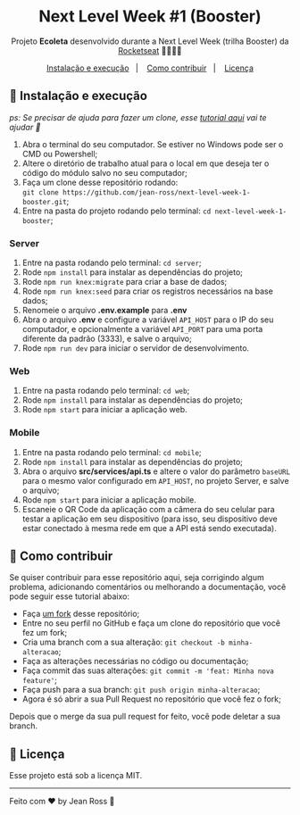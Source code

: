 <h1 align="center">Next Level Week #1 (Booster)</h1>
<p align="center">Projeto <strong>Ecoleta</strong> desenvolvido durante a Next Level Week (trilha Booster) da <a href="https://rocketseat.com.br">Rocketseat</a> 🚀👩🏽‍🚀</p>

<p align="center">
  <a href="#-instalacao-e-execução">Instalação e execução</a>&nbsp;&nbsp;&nbsp;|&nbsp;&nbsp;&nbsp;
  <a href="#-como-contribuir">Como contribuir</a>&nbsp;&nbsp;&nbsp;|&nbsp;&nbsp;&nbsp;
  <a href="#memo-licença">Licença</a>
</p>

## 🚀 Instalação e execução

_ps: Se precisar de ajuda para fazer um clone, esse [tutorial aqui](https://help.github.com/pt/github/creating-cloning-and-archiving-repositories/cloning-a-repository) vai te ajudar 💖_

1. Abra o terminal do seu computador. Se estiver no Windows pode ser o CMD ou Powershell;
2. Altere o diretório de trabalho atual para o local em que deseja ter o código do módulo salvo no seu computador;
3. Faça um clone desse repositório rodando: <br> `git clone https://github.com/jean-ross/next-level-week-1-booster.git`;
4. Entre na pasta do projeto rodando pelo terminal: `cd next-level-week-1-booster`;

### Server

1. Entre na pasta rodando pelo terminal: `cd server`;
2. Rode `npm install` para instalar as dependências do projeto;
3. Rode `npm run knex:migrate` para criar a base de dados;
4. Rode `npm run knex:seed` para criar os registros necessários na base dados;
5. Renomeie o arquivo <b>.env.example</b> para <b>.env</b>
6. Abra o arquivo <b>.env</b> e configure a variável `API_HOST` para o IP do seu computador, e opcionalmente a variável `API_PORT` para uma porta diferente da padrão (3333), e salve o arquivo;
7. Rode `npm run dev` para iniciar o servidor de desenvolvimento.

### Web

1. Entre na pasta rodando pelo terminal: `cd web`;
2. Rode `npm install` para instalar as dependências do projeto;
3. Rode `npm start` para iniciar a aplicação web.

### Mobile

1. Entre na pasta rodando pelo terminal: `cd mobile`;
2. Rode `npm install` para instalar as dependências do projeto;
3. Abra o arquivo <b>src/services/api.ts</b> e altere o valor do parâmetro `baseURL` para o mesmo valor configurado em `API_HOST`, no projeto Server, e salve o arquivo;
4. Rode `npm start` para iniciar a aplicação mobile.
5. Escaneie o QR Code da aplicação com a câmera do seu celular para testar a aplicação em seu dispositivo (para isso, seu dispositivo deve estar conectado à mesma rede em que a API está sendo executada).

## 🤔 Como contribuir

Se quiser contribuir para esse repositório aqui, seja corrigindo algum problema, adicionando comentários ou melhorando a documentação, você pode seguir esse tutorial abaixo:

- Faça [um fork](https://help.github.com/pt/github/getting-started-with-github/fork-a-repo) desse repositório;
- Entre no seu perfil no GitHub e faça um clone do repositório que você fez um fork;
- Cria uma branch com a sua alteração: `git checkout -b minha-alteracao`;
- Faça as alterações necessárias no código ou documentação;
- Faça commit das suas alterações: `git commit -m 'feat: Minha nova feature'`;
- Faça push para a sua branch: `git push origin minha-alteracao`;
- Agora é só abrir a sua Pull Request no repositório que você fez o fork;

Depois que o merge da sua pull request for feito, você pode deletar a sua branch.

## :memo: Licença

Esse projeto está sob a licença MIT.

---

Feito com ♥ by Jean Ross :wave:
